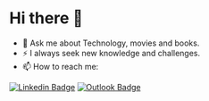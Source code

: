 # Hi there 👋

<!--
**cinthiabs/cinthiabs** is a ✨ _special_ ✨ repository because its `README.md` (this file) appears on your GitHub profile.

Here are some ideas to get you started:

- 🔭 I’m currently working on ...
- 🌱 I’m currently learning ...
- 👯 I’m looking to collaborate on ...
- 🤔 I’m looking for help with ...
- 💬 Ask me about ...
- 📫 How to reach me: ...
- 😄 Pronouns: ...
- ⚡ Fun fact: ...
-->


- 💬 Ask me about Technology, movies and books.
- ⚡ I always seek new knowledge and challenges.
- 📫 How to reach me: 

[![Linkedin Badge](http://img.shields.io/badge/-Linkedin-blue?style=flat-square&logo=Linkedin&logoColor=white&link=https://www.linkedin.com/in/cinthiabs/)](https://www.linkedin.com/in/cinthiabs/)
[![Outlook Badge](https://img.shields.io/badge/-cinthiabarbosa8d@outlook.com-blue?style=flat-square&logo=Outlook&logoColor=white&link=mailto:cinthiabarbosa8d@outlook.com)](mailto:cinthiabarbosa8d@outlook.com)
